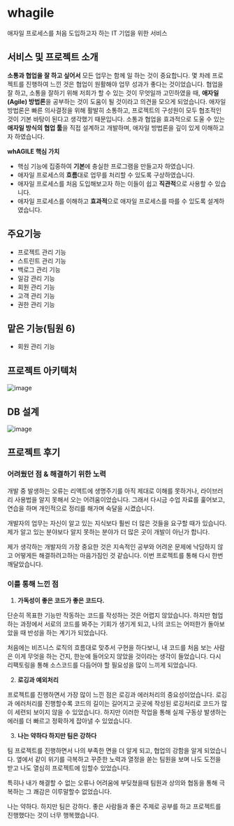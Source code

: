 # whagile

애자일 프로세스를 처음 도입하고자 하는 IT 기업을 위한 서비스

## 서비스 및 프로젝트 소개
**소통과 협업을 잘 하고 싶어서**
모든 업무는 함께 일 하는 것이 중요합니다.
몇 차례 프로젝트를 진행하여 느낀 것은 협업이 원활해야 업무 성과가 좋다는 것이었습니다.
협업을 잘 하고, 소통을 잘하기 위해 저희가 할 수 있는 것이 무엇일까 고민하였을 때, 
**애자일(Agile) 방법론**을 공부하는 것이 도움이 될 것이라고 의견을 모으게 되었습니다.
애자일 방법론은 빠른 의사결정을 위해 활발히 소통하고, 프로젝트의 구성원이 모두 협조적인 것이 기본 바탕이 된다고 생각했기 때문입니다.
소통과 협업을 효과적으로 도울 수 있는 **애자일 방식의 협업 툴**을 직접 설계하고 개발하며, 애자일 방법론을 깊이 있게 이해하고자 하였습니다.

**whAGILE 핵심 가치**
- 핵심 기능에 집중하여 **기본**에 충실한 프로그램을 만들고자 하였습니다.
- 애자일 프로세스의 **흐름**대로 업무를 처리할 수 있도록 구상하였습니다.
- 애자일 프로세스를 처음 도입해보고자 하는 이들이 쉽고 **직관적**으로 사용할 수 있습니다.
- 애자일 프로세스를 이해하고 **효과적**으로 애자일 프로세스를 따를 수 있도록 설계하였습니다.

## 주요기능
- 프로젝트 관리 기능
- 스트린트 관리 기능
- 백로그 관리 기능
- 일감 관리 기능
- 회원 관리 기능
- 고객 관리 기능
- 권한 관리 기능

## 맡은 기능(팀원 6)
- 회원 관리 기능

## 프로젝트 아키텍처
![image](https://user-images.githubusercontent.com/57317290/197909555-179a8361-54f6-4cc4-a590-551e55712a18.png)

## DB 설계

![image](https://user-images.githubusercontent.com/57317290/197909765-f2cc43cf-9386-442e-beca-e2ce7512b904.png)



## 프로젝트 후기
### 어려웠던 점 & 해결하기 위한 노력

개발 중 발생하는 오류는 리액트에 생명주기를 아직 제대로 이해를 못하거나, 라이브러리 사용법을 알지 못해서 오는 어려움이었습니다. 그래서 다시금 수업 자료를 훑어보고, 연습을 하며 개인적으로 정리를 해가며 숙달을 시켰습니다.

개발자의 업무는 자신이 알고 있는 지식보다 훨씬 더 많은 것들을 요구할 때가 있습니다.
제가 알고 있는 분야보다 알지 못하는 분야가 더 많은 곳이 개발이 아닌가 합니다.

제가 생각하는 개발자의 가장 중요한 것은 지속적인 공부와 어려운 문제에 낙담하지 않고
어떻게든 해결하려고하는 마음가짐인 것 같습니다. 이번 프로젝트를 통해 다시 한번 깨달았습니다.

### 이를 통해 느낀 점

1. **가독성이 좋은 코드가 좋은 코드다.**

단순히 목표한 기능만 작동하는 코드를 작성하는 것은 어렵지 않았습니다. 하지만 협업하는 과정에서 서로의 코드를 봐주는 기회가 생기게 되고, 나의 코드는 어떠한가 돌아보았을 때 반성을 하는 계기가 되었습니다.

처음에는 비즈니스 로직의 흐름대로 맞추서 구현을 하다보니, 내 코드를 처음 보는 사람은 이게 무엇을 하는 건지, 한눈에 들어오지 않았을 것이라는 생각이 들었습니다. 다시 리팩토링을 통해 소스코드를 다듬어야 할 필요성을 많이 느끼게 되었습니다.

2. **로깅과 예외처리**

프로젝트를 진행하면서 가장 많이 느낀 점은 로깅과 에러처리의 중요성이었습니다. 로깅과 에러처리를 진행할수록 코드의 길이는 길어지고 곳곳에 작성된 로깅처리로 코드가 많이 세련되 보이지 않을 수 있었습니다. 하지만 이러한 작업을 통해 실제 구동상 발생하는 에러를 더 빠르고 정확하게 잡아낼 수 있었습니다.

3. **나는 약하다 하지만 팀은 강하다**

팀 프로젝트를 진행하면서 나의 부족한 면을 더 알게 되고, 협업의 강함을 알게 되었습니다.
옆에서 같이 위기를 극복하고 꾸준한 노력과 열정을 쏟는 팀원을 보며 나도 도전을 받고
나도 열심히 프로젝트에 임할수 있었습니다.

특히나 내가 해결할 수 없는 오류나 어려움에 부딪쳤을때 팀원과 상의와 협동을 통해
극복하는 그 쾌감은 이루말할수 없었습니다.

나는 약하다. 하지만 팀은 강하다. 좋은 사람들과 좋은 주제로 공부를 하고 프로젝트를
진행했다는 것이 너무 행복했습니다.
